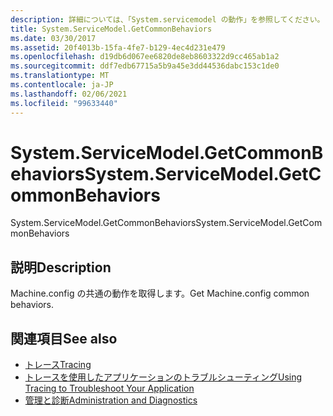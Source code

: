 ```yaml
---
description: 詳細については、「System.servicemodel の動作」を参照してください。
title: System.ServiceModel.GetCommonBehaviors
ms.date: 03/30/2017
ms.assetid: 20f4013b-15fa-4fe7-b129-4ec4d231e479
ms.openlocfilehash: d19db6d067ee6820de8eb8603322d9cc465ab1a2
ms.sourcegitcommit: ddf7edb67715a5b9a45e3dd44536dabc153c1de0
ms.translationtype: MT
ms.contentlocale: ja-JP
ms.lasthandoff: 02/06/2021
ms.locfileid: "99633440"
---
```

# <a name="systemservicemodelgetcommonbehaviors"></a><span data-ttu-id="47156-103">System.ServiceModel.GetCommonBehaviors</span><span class="sxs-lookup"><span data-stu-id="47156-103">System.ServiceModel.GetCommonBehaviors</span></span>

<span data-ttu-id="47156-104">System.ServiceModel.GetCommonBehaviors</span><span class="sxs-lookup"><span data-stu-id="47156-104">System.ServiceModel.GetCommonBehaviors</span></span>  
  
## <a name="description"></a><span data-ttu-id="47156-105">説明</span><span class="sxs-lookup"><span data-stu-id="47156-105">Description</span></span>  

 <span data-ttu-id="47156-106">Machine.config の共通の動作を取得します。</span><span class="sxs-lookup"><span data-stu-id="47156-106">Get Machine.config common behaviors.</span></span>  
  
## <a name="see-also"></a><span data-ttu-id="47156-107">関連項目</span><span class="sxs-lookup"><span data-stu-id="47156-107">See also</span></span>

- [<span data-ttu-id="47156-108">トレース</span><span class="sxs-lookup"><span data-stu-id="47156-108">Tracing</span></span>](index.md)
- [<span data-ttu-id="47156-109">トレースを使用したアプリケーションのトラブルシューティング</span><span class="sxs-lookup"><span data-stu-id="47156-109">Using Tracing to Troubleshoot Your Application</span></span>](using-tracing-to-troubleshoot-your-application.md)
- [<span data-ttu-id="47156-110">管理と診断</span><span class="sxs-lookup"><span data-stu-id="47156-110">Administration and Diagnostics</span></span>](../index.md)
